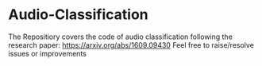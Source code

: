 # Audio-Classification

The Repositiory covers the code of audio classification following the research paper: https://arxiv.org/abs/1609.09430
Feel free to raise/resolve issues or improvements
